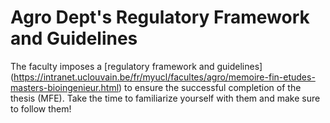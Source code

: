 # Agro Dept's Regulatory Framework and Guidelines

The faculty imposes a [regulatory framework and guidelines] (https://intranet.uclouvain.be/fr/myucl/facultes/agro/memoire-fin-etudes-masters-bioingenieur.html) to ensure the successful completion of the thesis (MFE). Take the time to familiarize yourself with them and make sure to follow them!
